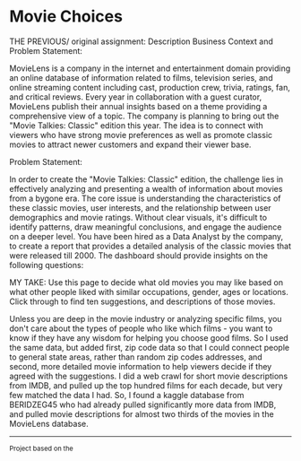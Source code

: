 Movie Choices
==============================
THE PREVIOUS/ original assignment:
Description
Business Context and Problem Statement: 

MovieLens is a company in the internet and entertainment domain providing an online database of information related to films, television series, and online streaming content including cast, production crew, trivia, ratings, fan, and critical reviews. Every year in collaboration with a guest curator, MovieLens publish their annual insights based on a theme providing a comprehensive view of a topic. The company is planning to bring out the "Movie Talkies: Classic" edition this year. The idea is to connect with viewers who have strong movie preferences as well as promote classic movies to attract newer customers and expand their viewer base.

Problem Statement:

In order to create the "Movie Talkies: Classic" edition, the challenge lies in effectively analyzing and presenting a wealth of information about movies from a bygone era. The core issue is understanding the characteristics of these classic movies, user interests, and the relationship between user demographics and movie ratings. Without clear visuals, it's difficult to identify patterns, draw meaningful conclusions, and engage the audience on a deeper level. You have been hired as a Data Analyst by the company, to create a report that provides a detailed analysis of the classic movies that were released till 2000. The dashboard should provide insights on the following questions:

MY TAKE:
Use this page to decide what old movies you may like based on what other people liked with similar occupations, gender, ages or locations. Click through to find ten suggestions, and descriptions of those movies.

Unless you are deep in the movie industry or analyzing specific films, you don't care about the types of people who like which films - you want to know if they have any wisdom for helping you choose good films. So I used the same data, but added first, zip code data so that I could connect people to general state areas, rather than random zip codes addresses, and second, more detailed movie information to help viewers decide if they agreed with the suggestions. I did a web crawl for short movie descriptions from IMDB, and pulled up the top hundred films for each decade, but very few matched the data I had. So, I found a kaggle database from BERIDZEG45 who had already pulled significantly more data from IMDB, and pulled movie descriptions for almost two thirds of the movies in the MovieLens database. 


--------

<p><small>Project based on the <https://www.kaggle.com/datasets/beridzeg45/all-movies-on-imdb> </small></p>
